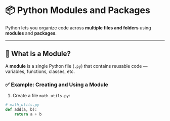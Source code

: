# 📦 Python Modules and Packages

Python lets you organize code across **multiple files and folders** using **modules** and **packages**.

---

## 🔹 What is a Module?

A **module** is a single Python file (`.py`) that contains reusable code — variables, functions, classes, etc.

### ✅ Example: Creating and Using a Module

1. Create a file `math_utils.py`:

```python
# math_utils.py
def add(a, b):
    return a + b


